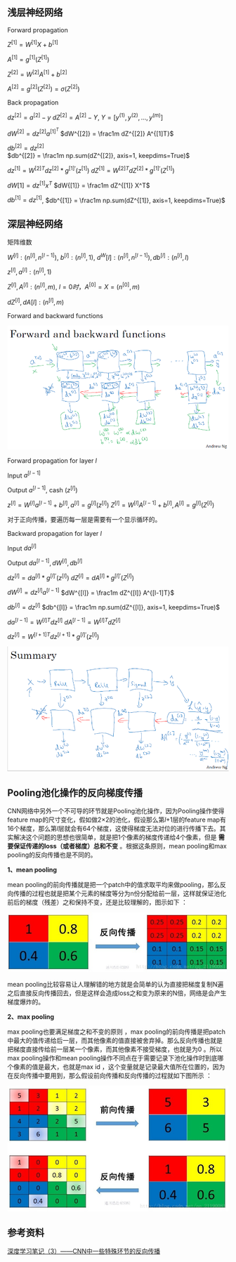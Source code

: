 ## 浅层神经网络

Forward propagation

$Z^{[1]} = W^{[1]}X + b^{[1]}$

$A^{[1]} = g^{[1]}(Z^{[1]})$

$Z^{[2]} = W^{[2]}A^{[1]} + b^{[2]}$

$A^{[2]} = g^{[2]}(Z^{[2]}) = \sigma(Z^{[2]})$



Back propagation

$dz^{[2]} = a^{[2]} - y$                              $dZ^{[2]} = A^{[2]} - Y$,         $Y=[y^{(1)}, y^{(2)}, ..., y^{(m)}]$

$dW^{[2]} = dz^{[2]} a^{[1]^T}$                         $dW^{[2]} = \frac1m dZ^{[2]} A^{[1]T}$

$db^{[2]} = dz^{[2]}$                                     
$db^{[2]} = \frac1m np.sum(dZ^{[2]}, axis=1, keepdims=True)$

$dz^{[1]} = W^{[2]T} dz^{[2]} * g^{[1]'}(z^{[1]})$      $dZ^{[1]} = W^{[2]T} dZ^{[2]} * g^{[1]'}(Z^{[1]})$

$dW{[1]} = dz^{[1]} x^T$                             $dW{[1]} = \frac1m dZ^{[1]} X^T$

$db^{[1]} = dz^{[1]}$,                                  $db^{[1]} = \frac1m np.sum(dZ^{[1]}, axis=1, keepdims=True)$




## 深层神经网络

矩阵维数

$W^{[l]} : (n^{[l]}, n^{[l-1]})$,   $b^{[l]} : (n^{[l]}, 1)$,           $d^W{[l]}: (n^{[l]}, n^{[l-1]}),          db^{[l]}: (n^{[l]}, l)$

$z^{[l]}, a^{[l]}:  (n^{[l]},  1)$

$Z^{[l]}, A^{[l]}:  (n^{[l]},  m)$,         $l=0时，A^{[0]} = X = (n^{[0]}, m)$

$dZ^{[l]},  d A{[l]}: (n^{[l]}, m)$

Forward and backward functions

![forward&backward](img/forward&backward.png)

Forward propagation for layer $l$

Input $a^{[l-1]}$

Output $a^{[l-1]}$, cash ($z^{[l]}$)



$z^{[l]} = W^{[l]} a^{[l-1]} + b^{[l]},   a^{[l]} = g^{[l]}(z^{[l]})$                  $Z^{[l]} = W^{[l]} A^{[l-1]} + b^{[l]},   A^{[l]} = g^{[l]}(Z^{[l]})$

对于正向传播，要遍历每一层是需要有一个显示循环的。

Backward propagation for layer $l$

Input $da^{[l]}$

Output $da^{[l-1]}, dW^{[l]}, db^{[l]}$



$dz^{[l]} = da^{[l]} * g^{[l]'} (z^{[l]})$                                       $dZ^{[l]} = dA^{[l]} * g^{[l]'} (Z^{[l]})$

$dW^{[l]} = dz^{[l]} a^{[l-1]}$                                             $dW^{[l]} = \frac1m dZ^{[l]} A^{[l-1]T}$

$db^{[l]} = dz^{[l]}$                                                        $db^{[l]} = \frac1m np.sum(dZ^{[l]}, axis=1, keepdims=True)$

$da^{[l-1]} = W^{[l]T} dz^{[l]}$                                          $dA^{[l-1]} = W^{[l]T} dZ^{[l]}$

$dz^{[l]} = W^{[l+1]T} dz^{[l+1]} * g^{[l]'}(z^{[l]})$

![summary](img/summary.png)



## **Pooling池化操作的反向梯度传播**

CNN网络中另外一个不可导的环节就是Pooling池化操作，因为Pooling操作使得feature map的尺寸变化，假如做2×2的池化，假设那么第$l$+1层的feature map有16个梯度，那么第$l$层就会有64个梯度，这使得梯度无法对位的进行传播下去。其实解决这个问题的思想也很简单，就是把1个像素的梯度传递给4个像素，但是 **需要保证传递的loss（或者梯度）总和不变** 。根据这条原则，mean pooling和max pooling的反向传播也是不同的。

 **1、mean pooling**

 mean pooling的前向传播就是把一个patch中的值求取平均来做pooling，那么反向传播的过程也就是把某个元素的梯度等分为n份分配给前一层，这样就保证池化前后的梯度（残差）之和保持不变，还是比较理解的，图示如下 ：

![img](img/SouthEast.jpeg)

 mean pooling比较容易让人理解错的地方就是会简单的认为直接把梯度复制N遍之后直接反向传播回去，但是这样会造成loss之和变为原来的N倍，网络是会产生梯度爆炸的。

**2、max pooling**

 max pooling也要满足梯度之和不变的原则 ，max pooling的前向传播是把patch中最大的值传递给后一层，而其他像素的值直接被舍弃掉。那么反向传播也就是 把梯度直接传给前一层某一个像素，而其他像素不接受梯度，也就是为0 。所以max pooling操作和mean pooling操作不同点在于需要记录下池化操作时到底哪个像素的值是最大，也就是max id ，这个变量就是记录最大值所在位置的，因为在反向传播中要用到，那么假设前向传播和反向传播的过程就如下图所示 ：

![img](img/SouthEast2.jpeg)



## 参考资料

[深度学习笔记（3）——CNN中一些特殊环节的反向传播](https://blog.csdn.net/qq_21190081/article/details/72871704)

